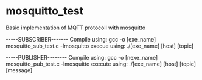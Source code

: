 # mosquitto_test
Basic implementation of MQTT protocoll with mosquitto



-----SUBSCRIBER-------
Compile using:  gcc -o [exe_name] mosquitto_sub_test.c -lmosquitto
execue using: ./[exe_name] [host] [topic]


-----PUBLISHER--------
Compile using: gcc -o [nexe_name] mosquitto_pub_test.c -lmosquitto
execute using: ./[exe_name] [host] [topic] [message]


